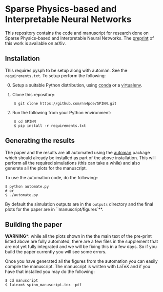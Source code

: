 # Sparse Physics-based and Interpretable Neural Networks

This repository contains the code and manuscript for research done on Sparse
Physics-based and Interpretable Neural Networks. The
[preprint](https://arxiv.org/abs/2102.13037) of this work is available on
arXiv.


## Installation

This requires pysph to be setup along with automan. See the
`requirements.txt`. To setup perform the following:

0. Setup a suitable Python distribution, using [conda](https://conda.io) or a
   [virtualenv](https://virtualenv.pypa.io/).

1. Clone this repository:
```
    $ git clone https://github.com/nn4pde/SPINN.git
```

2. Run the following from your Python environment:
```
    $ cd SPINN
    $ pip install -r requirements.txt
```


## Generating the results

The paper and the results are all automated using the
[automan](https://automan.readthedocs.io) package which should already be
installed as part of the above installation. This will perform all the
required simulations (this can take a while) and also generate all the plots
for the manuscript.

To use the automation code, do the following::

    $ python automate.py
    # or
    $ ./automate.py

By default the simulation outputs are in the ``outputs`` directory and the
final plots for the paper are in ``manuscript/figures`**.


## Building the paper

**WARNING***: while all the plots shown in the the main text of the pre-print
listed above are fully automated, there are a few files in the supplement that
are not yet fully integrated and we will be fixing this in a few days. So if
you build the paper currently you will see some errors.

Once you have generated all the figures from the automation you can easily
compile the manuscript. The manuscript is written with LaTeX and if you have
that installed you may do the following:

```
$ cd manuscript
$ latexmk spinn_manuscript.tex -pdf
```
